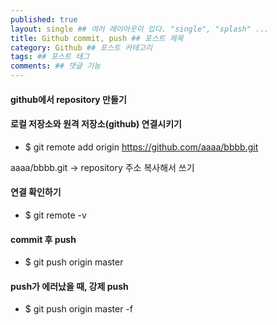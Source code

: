 ```yaml
---
published: true
layout: single ## 여러 레이아웃이 있다. "single", "splash" ...
title: Github commit, push ## 포스트 제목
category: Github ## 포스트 카테고리
tags: ## 포스트 태그
comments: ## 댓글 기능
---
```


#### github에서 repository 만들기

#### 로컬 저장소와 원격 저장소(github) 연결시키기

-   $ git remote add origin https://github.com/aaaa/bbbb.git

aaaa/bbbb.git → repository 주소 복사해서 쓰기

#### 연결 확인하기

-   $ git remote -v

#### commit 후 push

-   $ git push origin master

#### push가 에러났을 때, 강제 push

-   $ git push origin master -f
